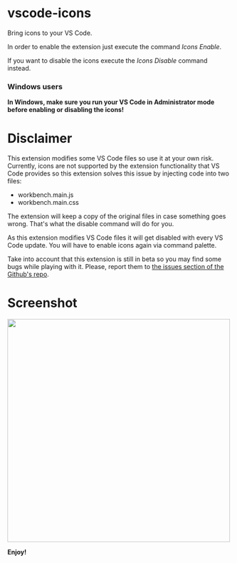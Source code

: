 # vscode-icons
Bring icons to your VS Code.

In order to enable the extension just execute the command *Icons Enable*.

If you want to disable the icons execute the *Icons Disable* command instead.

### Windows users
**In Windows, make sure you run your VS Code in Administrator mode before enabling or disabling the icons!**

# Disclaimer
This extension modifies some VS Code files so use it at your own risk.
Currently, icons are not supported by the extension functionality that VS Code provides so this extension solves this issue by injecting code into two files:

- workbench.main.js
- workbench.main.css

The extension will keep a copy of the original files in case something goes wrong. That's what the disable command will do for you.

As this extension modifies VS Code files it will get disabled with every VS Code update. You will have to enable icons again via command palette.

Take into account that this extension is still in beta so you may find some bugs while playing with it. Please, report them to [the issues section of the Github's repo](https://github.com/robertohuertasm/vscode-icons/issues).


# Screenshot
<img src="https://raw.githubusercontent.com/robertohuertasm/vscode-icons/master/screenshot.png" width="500">


**Enjoy!**
